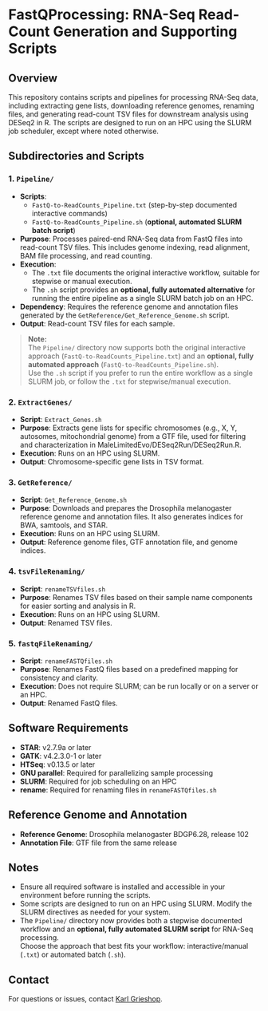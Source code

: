 # FastQProcessing: RNA-Seq Read-Count Generation and Supporting Scripts

## Overview
This repository contains scripts and pipelines for processing RNA-Seq data, including extracting gene lists, downloading reference genomes, renaming files, and generating read-count TSV files for downstream analysis using DESeq2 in R. The scripts are designed to run on an HPC using the SLURM job scheduler, except where noted otherwise.

## Subdirectories and Scripts

### 1. `Pipeline/`
- **Scripts**:  
  - `FastQ-to-ReadCounts_Pipeline.txt` (step-by-step documented interactive commands)
  - `FastQ-to-ReadCounts_Pipeline.sh` (**optional, automated SLURM batch script**)
- **Purpose**: Processes paired-end RNA-Seq data from FastQ files into read-count TSV files. This includes genome indexing, read alignment, BAM file processing, and read counting.
- **Execution**:  
  - The `.txt` file documents the original interactive workflow, suitable for stepwise or manual execution.
  - The `.sh` script provides an **optional, fully automated alternative** for running the entire pipeline as a single SLURM batch job on an HPC.
- **Dependency**: Requires the reference genome and annotation files generated by the `GetReference/Get_Reference_Genome.sh` script.
- **Output**: Read-count TSV files for each sample.

> **Note:**  
> The `Pipeline/` directory now supports both the original interactive approach (`FastQ-to-ReadCounts_Pipeline.txt`) and an **optional, fully automated approach** (`FastQ-to-ReadCounts_Pipeline.sh`).  
> Use the `.sh` script if you prefer to run the entire workflow as a single SLURM job, or follow the `.txt` for stepwise/manual execution.

### 2. `ExtractGenes/`
- **Script**: `Extract_Genes.sh`
- **Purpose**: Extracts gene lists for specific chromosomes (e.g., X, Y, autosomes, mitochondrial genome) from a GTF file, used for filtering and characterization in MaleLimitedEvo/DESeq2Run/DESeq2Run.R.
- **Execution**: Runs on an HPC using SLURM.
- **Output**: Chromosome-specific gene lists in TSV format.

### 3. `GetReference/`
- **Script**: `Get_Reference_Genome.sh`
- **Purpose**: Downloads and prepares the Drosophila melanogaster reference genome and annotation files. It also generates indices for BWA, samtools, and STAR.
- **Execution**: Runs on an HPC using SLURM.
- **Output**: Reference genome files, GTF annotation file, and genome indices.

### 4. `tsvFileRenaming/`
- **Script**: `renameTSVfiles.sh`
- **Purpose**: Renames TSV files based on their sample name components for easier sorting and analysis in R.
- **Execution**: Runs on an HPC using SLURM.
- **Output**: Renamed TSV files.

### 5. `fastqFileRenaming/`
- **Script**: `renameFASTQfiles.sh`
- **Purpose**: Renames FastQ files based on a predefined mapping for consistency and clarity.
- **Execution**: Does not require SLURM; can be run locally or on a server or an HPC.
- **Output**: Renamed FastQ files.

## Software Requirements
- **STAR**: v2.7.9a or later
- **GATK**: v4.2.3.0-1 or later
- **HTSeq**: v0.13.5 or later
- **GNU parallel**: Required for parallelizing sample processing
- **SLURM**: Required for job scheduling on an HPC
- **rename**: Required for renaming files in `renameFASTQfiles.sh`

## Reference Genome and Annotation
- **Reference Genome**: Drosophila melanogaster BDGP6.28, release 102
- **Annotation File**: GTF file from the same release

## Notes
- Ensure all required software is installed and accessible in your environment before running the scripts.
- Some scripts are designed to run on an HPC using SLURM. Modify the SLURM directives as needed for your system.
- The `Pipeline/` directory now provides both a stepwise documented workflow and an **optional, fully automated SLURM script** for RNA-Seq processing.  
  Choose the approach that best fits your workflow: interactive/manual (`.txt`) or automated batch (`.sh`).

## Contact
For questions or issues, contact [Karl Grieshop](https://github.com/karlgrieshop).